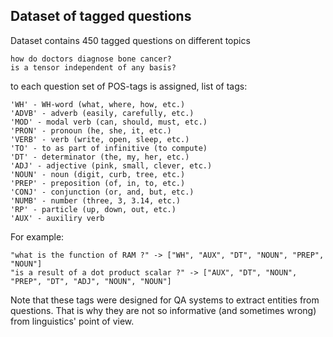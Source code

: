 ## Dataset of tagged questions 

Dataset contains 450 tagged questions on different topics

```
how do doctors diagnose bone cancer?
is a tensor independent of any basis?
```

to each question set of POS-tags is assigned, list of tags:

```
'WH' - WH-word (what, where, how, etc.)
'ADVB' - adverb (easily, carefully, etc.) 
'MOD' - modal verb (can, should, must, etc.)
'PRON' - pronoun (he, she, it, etc.)
'VERB' - verb (write, open, sleep, etc.)
'TO' - to as part of infinitive (to compute)
'DT' - determinator (the, my, her, etc.)
'ADJ' - adjective (pink, small, clever, etc.) 
'NOUN' - noun (digit, curb, tree, etc.)
'PREP' - preposition (of, in, to, etc.) 
'CONJ' - conjunction (or, and, but, etc.)
'NUMB' - number (three, 3, 3.14, etc.)
'RP' - particle (up, down, out, etc.)
'AUX' - auxiliry verb
```

For example:

```
"what is the function of RAM ?" -> ["WH", "AUX", "DT", "NOUN", "PREP", "NOUN"]
"is a result of a dot product scalar ?" -> ["AUX", "DT", "NOUN", "PREP", "DT", "ADJ", "NOUN", "NOUN"]
```

Note that these tags were designed for QA systems to extract entities from questions. That is why they are not so informative
(and sometimes wrong) from linguistics' point of view.
